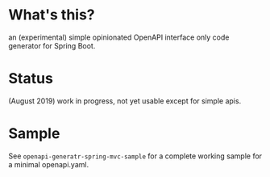# What's this?

an (experimental) simple opinionated OpenAPI interface only code generator for Spring Boot. 

# Status

(August 2019) work in progress, not yet usable except for simple apis.  

# Sample

See `openapi-generatr-spring-mvc-sample` for a complete working sample for a minimal openapi.yaml.
